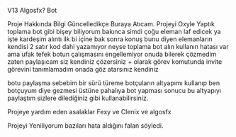 V13 Algosfx? Bot

Proje Hakkında Bilgi
Güncelledikçe Buraya Atıcam.
Projeyi Oxyle Yaptık toplama bot gibi bişey biliyorum bakınca simdi çoğu eleman laf edicek ya işte kardeşim alıntı ilk bi içine bak sonra konuş bunu diyen elemanların kendisi 2 satır kod dahi yazamıyor neyse toplama bot alın kullanın hatası var ama ufak tefek botun çalışmasını engellemiyor onuda bilerek çözmedim zaten paylaşıcam siz kendiniz çözersiniz + olarak görev komutunda invite görevini tanımlamadım onada göz atarsınız kendiniz

botu paylaşma sebebim bir sürü türeme botçuların altyapımı kullanıp ben botçuyum diye gezmesi üstüne pahalıya bot yapması sonucu bu altyapıyı paylaştım sizlere dilediğiniz gibi kullanabilirsiniz.

Projeye yardım eden asalaklar Fexy ve Clenix ve algosfx

Projeyi Yeniliyorum bazıları hata aldığını falan söyledi.

